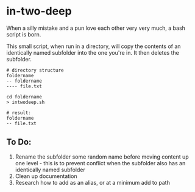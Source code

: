 # in-two-deep
When a silly mistake and a pun love each other very very much, a bash script is born.

This small script, when run in a directory, will copy the contents of an identically named subfolder into the one you're in. It then deletes the subfolder.

```
# directory structure
foldername
-- foldername
---- file.txt

cd foldername
> intwodeep.sh

# result:
foldername
-- file.txt
```

## To Do:
1. Rename the subfolder some random name before moving content up one level - this is to prevent conflict when the subfolder also has an identically named subfolder
2. Clean up documentation
3. Research how to add as an alias, or at a minimum add to path

